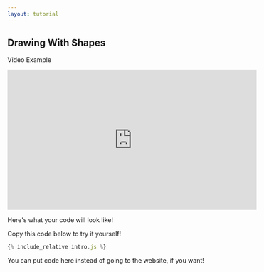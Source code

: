 ```yaml
---
layout: tutorial
---
```


## Drawing With Shapes

Video Example

<div class="center">
<iframe width="560" height="315" src="https://www.youtube.com/embed/DxN5uIEsoGE" frameborder="0" allow="accelerometer; autoplay; clipboard-write; encrypted-media; gyroscope; picture-in-picture" allowfullscreen></iframe>
</div>

Here's what your code will look like!

<div id="preview"></div>

Copy this code below to try it yourself!

```javascript
{% include_relative intro.js %}
```
You can put code here instead of going to the website, if you want!

<script src="intro.js"></script>
